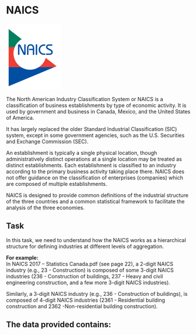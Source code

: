 # NAICS
<img src="img.svg.png">

The North American Industry Classification System or NAICS is a classification of business establishments by type of economic activity. It is used by government and business in Canada, Mexico, and the United States of America.

It has largely replaced the older Standard Industrial Classification (SIC) system, except in some government agencies, such as the U.S. Securities and Exchange Commission (SEC).

An establishment is typically a single physical location, though administratively distinct operations at a single location may be treated as distinct establishments. Each establishment is classified to an industry according to the primary business activity taking place there. NAICS does not offer guidance on the classification of enterprises (companies) which are composed of multiple establishments.

NAICS is designed to provide common definitions of the industrial structure of the three countries and a common statistical framework to facilitate the analysis of the three economies.

## Task
In this task, we need to understand how the NAICS works as a hierarchical structure for defining industries at different levels of aggregation.

<b>For example:</b><br>
In NAICS 2017 – Statistics Canada.pdf (see page 22), a 2-digit NAICS industry (e.g., 23 - Construction) is composed of some 3-digit NAICS industries (236 - Construction of buildings, 237 - Heavy and civil engineering construction, and a few more 3-digit NAICS industries).

Similarly, a 3-digit NAICS industry (e.g., 236 - Construction of buildings), is composed of 4-digit NAICS industries (2361 - Residential building construction and 2362 -Non-residential building construction).

## The data provided contains:
